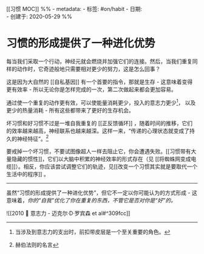 [[习惯 MOC]]
%% - metadata:
	- 标签: #on/habit
	- 日期:  
		- 创建于: 2020-05-29 %%
# 习惯的形成提供了一种进化优势
每当我们采取一个行动，神经元就会燃烧并加强它们的连接。然后，当我们重复同样的动作时，它奇迹般地只需要相对更少的努力，这是怎么回事？

这是因为大自然的 [[自私基因]] 有一个首要的指令，那就是生存 - 这意味着变得更有效率 - 所以无论你是怎样完成的一次，第二次做起来都会更加容易。

通过使一个重复的动作更有效，可以使能量消耗更少，投入的意志力更少[^1]， 以及更少的热量消耗 - 所有这些都带来了更好的生存机会。


坏习惯和好习惯不过是一堆自我重复的 [[正反馈循环]] ，随着时间的推移，它们的效率越来越高，神经联系也越来越深。这样一来，“传递的心理状态就变成了持久的神经特征”。[^2]

要戒掉一个坏习惯，不要试图像超人一样去阻止它，你会遭遇失败。[[习惯带有大量隐藏的惯性]]，它们以大脑中积累的神经效率的形式存在（见 [[将蜘蛛网变成电缆]]）。相反，你应该尝试调整它们的轨迹，见[[改变一个习惯其实就是要取代一个生活中的程序]] 。

---
虽然“习惯的形成提供了一种进化优势”，但它不一定以你可能认为的方式形成 - 这意味着，*你的“自我”优化了你在重复的东西，不管它是否对你是“好”的。*

![[2010 📑 意志力 - 迈克尔·D·罗宾森 et al#^309fcc]]

[^1]: 当涉及到意志力的支出时，前扣带皮层是一个至关重要的角色。
[^2]: 赫伯法则的名言